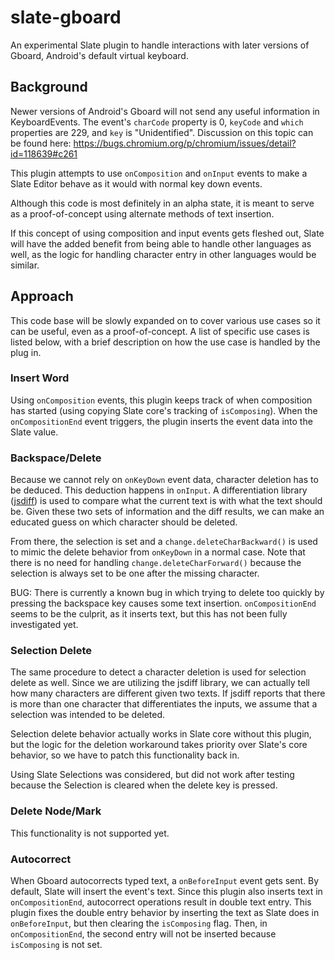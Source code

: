 # slate-gboard

An experimental Slate plugin to handle interactions with later versions of Gboard, Android's default virtual keyboard.

## Background
Newer versions of Android's Gboard will not send any useful information in KeyboardEvents. The event's `charCode` property is 0, `keyCode` and `which` properties are 229, and `key` is "Unidentified". Discussion on this topic can be found here: https://bugs.chromium.org/p/chromium/issues/detail?id=118639#c261

This plugin attempts to use `onComposition` and `onInput` events to make a Slate Editor behave as it would with normal key down events.

Although this code is most definitely in an alpha state, it is meant to serve as a proof-of-concept using alternate methods of text insertion.

If this concept of using composition and input events gets fleshed out, Slate will have the added benefit from being able to handle other languages as well, as the logic for handling character entry in other languages would be similar.

## Approach
This code base will be slowly expanded on to cover various use cases so it can be useful, even as a proof-of-concept. A list of specific use cases is listed below, with a brief description on how the use case is handled by the plug in.

### Insert Word
Using `onComposition` events, this plugin keeps track of when composition has started (using copying Slate core's tracking of `isComposing`). When the `onCompositionEnd` event triggers, the plugin inserts the event data into the Slate value.

### Backspace/Delete
Because we cannot rely on `onKeyDown` event data, character deletion has to be deduced. This deduction happens in `onInput`. A differentiation library ([jsdiff](https://github.com/kpdecker/jsdiff)) is used to compare what the current text is with what the text should be. Given these two sets of information and the diff results, we can make an educated guess on which character should be deleted.

From there, the selection is set and a `change.deleteCharBackward()` is used to mimic the delete behavior from `onKeyDown` in a normal case. Note that there is no need for handling `change.deleteCharForward()` because the selection is always set to be one after the missing character.

BUG: There is currently a known bug in which trying to delete too quickly by pressing the backspace key causes some text insertion. `onCompositionEnd` seems to be the culprit, as it inserts text, but this has not been fully investigated yet.

### Selection Delete
The same procedure to detect a character deletion is used for selection delete as well. Since we are utilizing the jsdiff library, we can actually tell how many characters are different given two texts. If jsdiff reports that there is more than one character that differentiates the inputs, we assume that a selection was intended to be deleted.

Selection delete behavior actually works in Slate core without this plugin, but the logic for the deletion workaround takes priority over Slate's core behavior, so we have to patch this functionality back in.

Using Slate Selections was considered, but did not work after testing because the Selection is cleared when the delete key is pressed.

### Delete Node/Mark
This functionality is not supported yet.

### Autocorrect
When Gboard autocorrects typed text, a `onBeforeInput` event gets sent. By default, Slate will insert the event's text. Since this plugin also inserts text in `onCompositionEnd`, autocorrect operations result in double text entry. This plugin fixes the double entry behavior by inserting the text as Slate does in `onBeforeInput`, but then clearing the `isComposing` flag. Then, in `onCompositionEnd`, the second entry will not be inserted because `isComposing` is not set.
